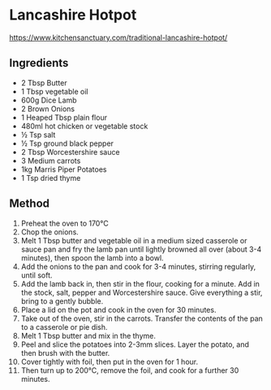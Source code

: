 # Lancashire Hotpot

https://www.kitchensanctuary.com/traditional-lancashire-hotpot/

## Ingredients

- 2 Tbsp Butter
- 1 Tbsp vegetable oil
- 600g Dice Lamb
- 2 Brown Onions
- 1 Heaped Tbsp plain flour
- 480ml hot chicken or vegetable stock
- ½ Tsp salt
- ½ Tsp ground black pepper
- 2 Tbsp Worcestershire sauce
- 3 Medium carrots
- 1kg Marris Piper Potatoes
- 1 Tsp dried thyme

## Method

1. Preheat the oven to 170°C
2. Chop the onions.
3. Melt 1 Tbsp butter and vegetable oil in a medium sized casserole or sauce pan and fry the lamb pan until lightly 
   browned all over (about 3-4 minutes), then spoon the lamb into a bowl. 
4. Add the onions to the pan and cook for 3-4 minutes, stirring regularly, until soft.
5. Add the lamb back in, then stir in the flour, cooking for a minute. Add in the stock, salt, pepper
   and Worcestershire sauce. Give everything a stir, bring to a gently bubble. 
6. Place a lid on the pot and cook in the oven for 30 minutes.
7. Take out of the oven, stir in the carrots. Transfer the contents of the pan to a casserole or pie dish.
8. Melt 1 Tbsp butter and mix in the thyme. 
9. Peel and slice the potatoes into 2-3mm slices. Layer the potato, and then brush with the butter.
10. Cover tightly with foil, then put in the oven for 1 hour.
11. Then turn up to 200°C, remove the foil, and cook for a further 30 minutes.
